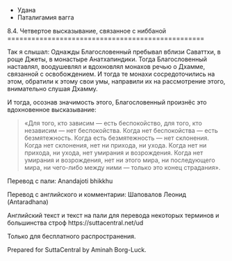 









* Удана
* Паталигамия вагга


8\.4\. Четвертое высказывание, связанное с ниббаной
\=\=\=\=\=\=\=\=\=\=\=\=\=\=\=\=\=\=\=\=\=\=\=\=\=\=\=\=\=\=\=\=\=\=\=\=\=\=\=\=\=\=\=\=\=\=\=\=\=



Так я слышал: Однажды Благословенный пребывал вблизи Саваттхи, в роще Джеты, в монастыре Анатхапиндики\. Тогда Благословенный наставлял, воодушевлял и вдохновлял монахов речью о Дхамме, связанной с освобождением\. И тогда те монахи сосредоточились на этом, обратили к этому свои умы, направили их на рассмотрение этого, внимательно слушая Дхамму\.


И тогда, осознав значимость этого, Благословенный произнёс это вдохновенное высказывание:



> «Для того, кто зависим — есть беспокойство, для того, кто независим — нет беспокойства\. Когда нет беспокойства — есть безмятежность\. Когда есть безмятежность — нет склонения\. Когда нет склонения, нет ни прихода, ни ухода\. Когда нет ни прихода, ни ухода, нет умирания и возрождения\. Когда нет умирания и возрождения, нет ни этого мира, ни последующего мира, ни чего\-либо между ними — только это конец страдания»\.



Перевод с пали: Anandajoti bhikkhu


Перевод с английского и комментарии: Шаповалов Леонид \(Antaradhana\)


Английский текст и текст на пали для перевода некоторых терминов и большинства строф https://suttacentral\.net/ud


  

Только для бесплатного распространения\.


  

Prepared for SuttaCentral by Aminah Borg\-Luck\.






